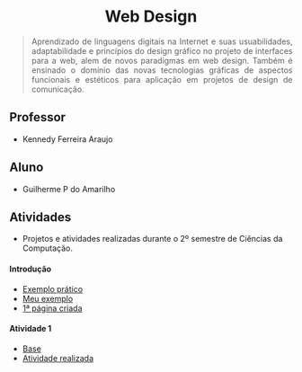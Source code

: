 # <h1 align="center"> Web Design </h1>

> <p align="justify">Aprendizado de linguagens digitais na Internet e suas usuabilidades, adaptabilidade e princípios do design gráfico no projeto de interfaces para a web, alem de novos paradigmas em web design. Também é ensinado o domínio das novas tecnologias gráficas de aspectos funcionais e estéticos para aplicação em projetos de design de comunicação.</p>

## Professor 
- Kennedy Ferreira Araujo

## Aluno 
- Guilherme P do Amarilho

## Atividades
- Projetos e atividades realizadas durante o 2º semestre de Ciências da Computação.

#### Introdução
- [Exemplo prático](https://github.com/GuilhermeAmarilho/WebDesign/tree/master/Aula%2001%20-%20Introdu%C3%A7%C3%A3o%20ao%20Desenvolvimento%20Web/Exemplo)
- [Meu exemplo](https://github.com/GuilhermeAmarilho/WebDesign/tree/master/Aula%2001%20-%20Introdu%C3%A7%C3%A3o%20ao%20Desenvolvimento%20Web/MeuTrabalho)
- [1ª página criada](https://github.com/GuilhermeAmarilho/WebDesign/blob/master/Aula%2001%20-%20Introdu%C3%A7%C3%A3o%20ao%20Desenvolvimento%20Web/1%C2%AA%20p%C3%A1gina%20criada.html)

#### Atividade 1 
- [Base](https://github.com/GuilhermeAmarilho/WebDesign/blob/master/Aula%2002%20-%20Marca%C3%A7%C3%A3o%20-%20Projeto%20IFC/prova-html-Guilherme/site-prova.pdf)
- [Atividade realizada](https://github.com/GuilhermeAmarilho/WebDesign/blob/master/Aula%2002%20-%20Marca%C3%A7%C3%A3o%20-%20Projeto%20IFC/MeuTrabalhoRevisado/trabalho.html)

#### 
